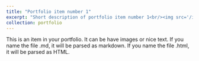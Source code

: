 ```yaml
---
title: "Portfolio item number 1"
excerpt: "Short description of portfolio item number 1<br/><img src='/images/sandy.jpg'>"
collection: portfolio
---
```


This is an item in your portfolio. It can be have images or nice text. If you name the file .md, it will be parsed as markdown. If you name the file .html, it will be parsed as HTML. 
